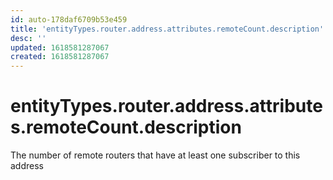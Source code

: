 ```yaml
---
id: auto-178daf6709b53e459
title: 'entityTypes.router.address.attributes.remoteCount.description'
desc: ''
updated: 1618581287067
created: 1618581287067
---
```

# entityTypes.router.address.attributes.remoteCount.description

The number of remote routers that have at least one subscriber to this address